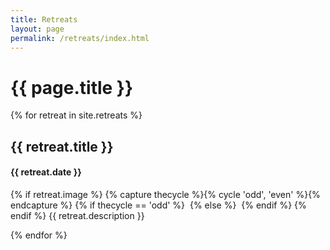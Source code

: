 ```yaml
---
title: Retreats
layout: page
permalink: /retreats/index.html
---
```

<h1 class="title">{{ page.title }}</h1>

<section class="list">
  {% for retreat in site.retreats %}
    <div class="item--push">
      <h2 class="title flush--bottom">{{ retreat.title }}</h2>
      <h4 class="flush--top">{{ retreat.date }}</h4>
      <p>
        {% if retreat.image %}
          {% capture thecycle %}{% cycle 'odd', 'even' %}{% endcapture %}
          {% if thecycle == 'odd' %}
            <img src="/assets/images/{{ retreat.image }}" class="image--left" alt="">
          {% else %}
            <img src="/assets/images/{{ retreat.image }}" class="image--right" alt="">
          {% endif %}
        {% endif %}
        {{ retreat.description }}
      </p>
    </div>
  {% endfor %}
</section>
